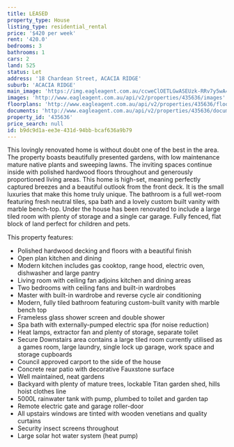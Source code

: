 ```yaml
---
title: LEASED
property_type: House
listing_type: residential_rental
price: '$420 per week'
rent: '420.0'
bedrooms: 3
bathrooms: 1
cars: 2
land: 525
status: Let
address: '18 Chardean Street, ACACIA RIDGE'
suburb: 'ACACIA RIDGE'
main_image: 'https://img.eagleagent.com.au/ccweClOETLGwASEUzk-RRv7y5wA=/1280x854/smart/https://s3-us-west-2.amazonaws.com/eagleagent-orig/images/6826295/416485193-image-M.jpg'
images: 'http://www.eagleagent.com.au/api/v2/properties/435636/images'
floorplans: 'http://www.eagleagent.com.au/api/v2/properties/435636/floorplans'
documents: 'http://www.eagleagent.com.au/api/v2/properties/435636/documents'
property_id: '435636'
price_search: null
id: b9dc9d1a-ee3e-431d-94bb-bcaf636a9b79
---
```

This lovingly renovated home is without doubt one of the best in the area. The property boasts beautifully presented gardens, with low maintenance mature native plants and sweeping lawns. The inviting spaces continue inside with polished hardwood floors throughout and generously proportioned living areas. This home is high-set, meaning perfectly captured breezes and a beautiful outlook from the front deck. It is the small luxuries that make this home truly unique. The bathroom is a full wet-room featuring fresh neutral tiles, spa bath and a lovely custom built vanity with marble bench-top. Under the house has been renovated to include a large tiled room with plenty of storage and a single car garage. Fully fenced, flat block of land perfect for children and pets.

This property features:
* Polished hardwood decking and floors with a beautiful finish
* Open plan kitchen and dining
* Modern kitchen includes gas cooktop, range hood, electric oven, dishwasher and large pantry
* Living room with ceiling fan adjoins kitchen and dining areas
* Two bedrooms with ceiling fans and built-in wardrobes
* Master with built-in wardrobe and reverse cycle air conditioning
* Modern, fully tiled bathroom featuring custom-built vanity with marble bench top
* Frameless glass shower screen and double shower
* Spa bath with externally-pumped electric spa (for noise reduction)
* Heat lamps, extractor fan and plenty of storage, separate toilet
* Secure Downstairs area contains a large tiled room currently utilised as a games room, large laundry, single lock up garage, work space and storage cupboards
* Council approved carport to the side of the house
* Concrete rear patio with decorative Fauxstone surface
* Well maintained, neat gardens
* Backyard with plenty of mature trees, lockable Titan garden shed, hills hoist clothes line
* 5000L rainwater tank with pump, plumbed to toilet and garden tap
* Remote electric gate and garage roller-door
* All upstairs windows are tinted with wooden venetians and quality curtains
* Security insect screens throughout
* Large solar hot water system (heat pump)
